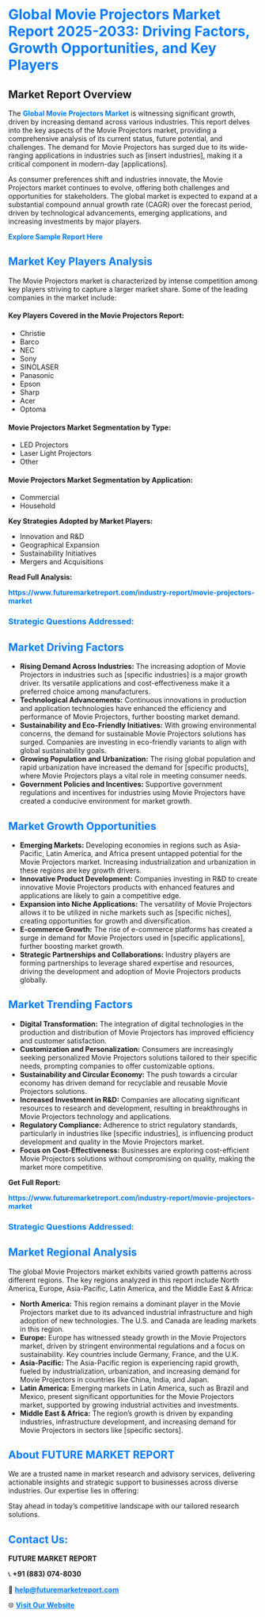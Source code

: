 <h1 style="color: #007BFF;">Global Movie Projectors Market Report 2025-2033: Driving Factors, Growth Opportunities, and Key Players</h1>

<section id="overview">
<h2>Market Report Overview</h2>
<p>The <a href="https://www.futuremarketreport.com/industry-report/movie-projectors-market" style="color: #007BFF; text-decoration: none;"><strong>Global Movie Projectors Market</strong></a> is witnessing significant growth, driven by increasing demand across various industries. This report delves into the key aspects of the Movie Projectors market, providing a comprehensive analysis of its current status, future potential, and challenges. The demand for Movie Projectors has surged due to its wide-ranging applications in industries such as [insert industries], making it a critical component in modern-day [applications].</p>
<p>As consumer preferences shift and industries innovate, the Movie Projectors market continues to evolve, offering both challenges and opportunities for stakeholders. The global market is expected to expand at a substantial compound annual growth rate (CAGR) over the forecast period, driven by technological advancements, emerging applications, and increasing investments by major players.</p>
</section>

<section id="overview">
<p><a href="https://www.futuremarketreport.com/request-sample/reportId=109306" style="color: #007BFF; text-decoration: none;"><strong>Explore Sample Report Here</strong></a></p>
</section>

<section id="key-players">
<h2 style="color: #007BFF;">Market Key Players Analysis</h2>
<p>The Movie Projectors market is characterized by intense competition among key players striving to capture a larger market share. Some of the leading companies in the market include:</p>
<h4>Key Players Covered in the Movie Projectors Report:</h4>
<ul><li>Christie</li><li>Barco</li><li>NEC</li><li>Sony</li><li>SINOLASER</li><li>Panasonic</li><li>Epson</li><li>Sharp</li><li>Acer</li><li>Optoma</li></ul>
<h4>Movie Projectors Market Segmentation by Type:</h4>
<ul><li>LED Projectors</li><li>Laser Light Projectors</li><li>Other</li></ul>

<h4>Movie Projectors Market Segmentation by Application:</h4>
<ul><li>Commercial</li><li>Household</li></ul>
<p><strong>Key Strategies Adopted by Market Players:</strong></p>
<ul>
<li>Innovation and R&D</li>
<li>Geographical Expansion</li>
<li>Sustainability Initiatives</li>
<li>Mergers and Acquisitions</li>
</ul>
</section>

<section>
<p><strong>Read Full Analysis: </strong></p><a href="https://www.futuremarketreport.com/industry-report/movie-projectors-market" style="color: #007BFF; text-decoration: none;"><strong>https://www.futuremarketreport.com/industry-report/movie-projectors-market</strong></a>
<h3 style="color: #007BFF;">Strategic Questions Addressed:</h3>
</section>

<section id="driving-factors">
<h2 style="color: #007BFF;">Market Driving Factors</h2>
<ul>
<li><strong>Rising Demand Across Industries:</strong> The increasing adoption of Movie Projectors in industries such as [specific industries] is a major growth driver. Its versatile applications and cost-effectiveness make it a preferred choice among manufacturers.</li>
<li><strong>Technological Advancements:</strong> Continuous innovations in production and application technologies have enhanced the efficiency and performance of Movie Projectors, further boosting market demand.</li>
<li><strong>Sustainability and Eco-Friendly Initiatives:</strong> With growing environmental concerns, the demand for sustainable Movie Projectors solutions has surged. Companies are investing in eco-friendly variants to align with global sustainability goals.</li>
<li><strong>Growing Population and Urbanization:</strong> The rising global population and rapid urbanization have increased the demand for [specific products], where Movie Projectors plays a vital role in meeting consumer needs.</li>
<li><strong>Government Policies and Incentives:</strong> Supportive government regulations and incentives for industries using Movie Projectors have created a conducive environment for market growth.</li>
</ul>
</section>

<section id="growth-opportunities">
<h2 style="color: #007BFF;">Market Growth Opportunities</h2>
<ul>
<li><strong>Emerging Markets:</strong> Developing economies in regions such as Asia-Pacific, Latin America, and Africa present untapped potential for the Movie Projectors market. Increasing industrialization and urbanization in these regions are key growth drivers.</li>
<li><strong>Innovative Product Development:</strong> Companies investing in R&D to create innovative Movie Projectors products with enhanced features and applications are likely to gain a competitive edge.</li>
<li><strong>Expansion into Niche Applications:</strong> The versatility of Movie Projectors allows it to be utilized in niche markets such as [specific niches], creating opportunities for growth and diversification.</li>
<li><strong>E-commerce Growth:</strong> The rise of e-commerce platforms has created a surge in demand for Movie Projectors used in [specific applications], further boosting market growth.</li>
<li><strong>Strategic Partnerships and Collaborations:</strong> Industry players are forming partnerships to leverage shared expertise and resources, driving the development and adoption of Movie Projectors products globally.</li>
</ul>
</section>

<section id="trending-factors">
<h2 style="color: #007BFF;">Market Trending Factors</h2>
<ul>
<li><strong>Digital Transformation:</strong> The integration of digital technologies in the production and distribution of Movie Projectors has improved efficiency and customer satisfaction.</li>
<li><strong>Customization and Personalization:</strong> Consumers are increasingly seeking personalized Movie Projectors solutions tailored to their specific needs, prompting companies to offer customizable options.</li>
<li><strong>Sustainability and Circular Economy:</strong> The push towards a circular economy has driven demand for recyclable and reusable Movie Projectors solutions.</li>
<li><strong>Increased Investment in R&D:</strong> Companies are allocating significant resources to research and development, resulting in breakthroughs in Movie Projectors technology and applications.</li>
<li><strong>Regulatory Compliance:</strong> Adherence to strict regulatory standards, particularly in industries like [specific industries], is influencing product development and quality in the Movie Projectors market.</li>
<li><strong>Focus on Cost-Effectiveness:</strong> Businesses are exploring cost-efficient Movie Projectors solutions without compromising on quality, making the market more competitive.</li>
</ul>
</section>

<section>
<p><strong>Get Full Report: </strong></p><a href="https://www.futuremarketreport.com/industry-report/movie-projectors-market" style="color: #007BFF; text-decoration: none;"><strong>https://www.futuremarketreport.com/industry-report/movie-projectors-market</strong></a>
<h3 style="color: #007BFF;">Strategic Questions Addressed:</h3>
</section>


<section id="regional-analysis">
<h2 style="color: #007BFF;">Market Regional Analysis</h2>
<p>The global Movie Projectors market exhibits varied growth patterns across different regions. The key regions analyzed in this report include North America, Europe, Asia-Pacific, Latin America, and the Middle East & Africa:</p>
<ul>
<li><strong>North America:</strong> This region remains a dominant player in the Movie Projectors market due to its advanced industrial infrastructure and high adoption of new technologies. The U.S. and Canada are leading markets in this region.</li>
<li><strong>Europe:</strong> Europe has witnessed steady growth in the Movie Projectors market, driven by stringent environmental regulations and a focus on sustainability. Key countries include Germany, France, and the U.K.</li>
<li><strong>Asia-Pacific:</strong> The Asia-Pacific region is experiencing rapid growth, fueled by industrialization, urbanization, and increasing demand for Movie Projectors in countries like China, India, and Japan.</li>
<li><strong>Latin America:</strong> Emerging markets in Latin America, such as Brazil and Mexico, present significant opportunities for the Movie Projectors market, supported by growing industrial activities and investments.</li>
<li><strong>Middle East & Africa:</strong> The region’s growth is driven by expanding industries, infrastructure development, and increasing demand for Movie Projectors in sectors like [specific sectors].</li>
</ul>
</section>

<footer>
<h2 style="color: #007BFF;">About FUTURE MARKET REPORT</h2>
<p>We are a trusted name in market research and advisory services, delivering actionable insights and strategic support to businesses across diverse industries. Our expertise lies in offering:</p>

<p>Stay ahead in today’s competitive landscape with our tailored research solutions.</p>

<h2 style="color: #007BFF;">Contact Us:</h2>
<p><strong>FUTURE MARKET REPORT</strong></p>
<p>📞 <strong>+91 (883) 074-8030</strong></p>
<p>📧 <strong><a href="mailto:help@futuremarketreport.com" style="color: #007BFF;">help@futuremarketreport.com</a></strong></p>
<p>🌐 <strong><a href="https://www.futuremarketreport.com/" style="color: #007BFF;">Visit Our Website</a></strong></p>
</footer>